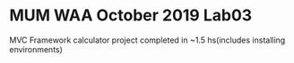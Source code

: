 # MUM WAA October 2019 Lab03
MVC Framework calculator project
completed in ~1.5 hs(includes installing environments) 
